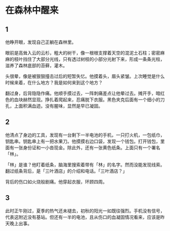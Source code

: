 # 在森林中醒来
## 1
他睁开眼，发现自己正躺在森林里。

眼前是高耸入云的云杉，粗大的树干，像一根根支撑着天空的混泥土石柱；密密麻麻的枝叶挡住了大部分光线，只有透过树枝的小部分光射下来，形成一条条光柱，滋养了森林底部的苔藓，灌木。

头很晕，像是被狠狠撞击过后的短暂失忆。他摸着头，眉头紧皱。上次睡觉是什么时候来着，在什么地方？我是如何来到这个地方？

翻过身，后背隐隐作痛。他顺手摸过去，一阵刺痛差点让他晕过去。摊开手，暗红色的血块赫然显现。挣扎着爬起来，忍痛脱下衣服。黑色夹克后面有一个细小的刀孔，上面积满血迹。没有腥味，显然是早已凝固。

## 2
他清点了身边的工具，发现有一台剩下一半电池的手机，一只打火机，一包纸巾，钥匙串。钥匙串上有一把水果刀。他摸摸右边口袋，发现一个钱包。打开钱包，里面有一张身份证和一小沓现金。除此外，还有一张黄色纸条。上面只有一个署名「林」。

「林」是谁？他盯着纸条，脑海里搜索着带有「林」的名字。然而没能发现线索。翻过纸条背后，是「三叶酒店」的介绍和电话。「三叶酒店？」

背后的伤口如火烧般剧痛。他穿起衣服，环顾四周。
## 3
此时正午刚过，夏季的热气还未褪去，初秋的阳光一如既往强烈。手机没有信号，代表这附近没有基站。但还有一半的电池，且从伤口的血凝固情况看来，应该是昨天晚上出事。
